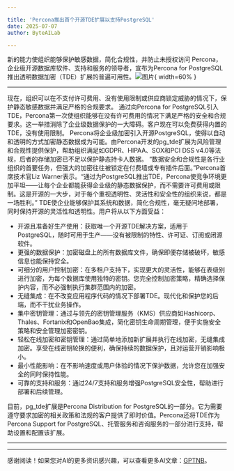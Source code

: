 ```yaml
---

title: 'Percona推出首个开源TDE扩展以支持PostgreSQL'
date: 2025-07-07
author: ByteAILab

---
```


新的能力使组织能够保护敏感数据，简化合规性，并防止未授权访问
Percona，企业级开源数据库软件、支持和服务的领导者，宣布为Percona for PostgreSQL推出透明数据加密（TDE）扩展的普遍可用性。![图片](https://ai-techpark.com/wp-content/uploads/Percona-Launches.jpg){ width=60% }

---
现在，组织可以在不支付许可费用、没有使用限制或供应商锁定威胁的情况下，保护静态敏感数据并满足严格的合规要求。
通过向Percona for PostgreSQL引入TDE，Percona第一次使组织能够在没有许可费用的情况下满足严格的安全和合规要求。这一举措消除了企业级数据保护的一大障碍。客户现在可以免费获得内置的TDE，没有使用限制。
Percona将企业级加密引入开源PostgreSQL，使得以自动和透明的方式加密静态数据成为可能。由Percona开发的pg_tde扩展为风险管理和合规性提供保护，帮助组织满足如GDPR、HIPAA、SOX和PCI DSS v4.0等法规，后者的存储加密已不足以保护静态持卡人数据。
“数据安全和合规性是各行业组织的首要任务，但强大的加密往往被锁定在付费墙或专有插件后面。”Percona首席技术官Liz Warner表示。“通过为PostgreSQL推出TDE，Percona使竞争环境更加平坦——让每个企业都能获得企业级的静态数据保护，而不需要许可费用或限制。这是开源的一大步，对于每个重视透明性、灵活性和安全性的组织来说，都是一场胜利。”
TDE使企业能够保护其系统和数据，简化合规性，毫无疑问地部署，同时保持开源的灵活性和透明性。用户将从以下方面受益：

- 开源且准备好生产使用：获取唯一个开源TDE解决方案，适用于PostgreSQL，随时可用于生产——没有被限制的特性、许可证、订阅或闭源软件。
- 更强的数据保护：加密磁盘上的所有数据库文件，确保即便存储被破坏，敏感信息也能保持安全。
- 可细分的用户控制加密：在多租户支持下，实现更大的灵活性，能够在表级别进行加密，为每个数据库使用独特的密钥。您完全控制加密策略，精确选择保护内容，而不必强制执行集群范围内的加密。
- 无缝集成：在不改变应用程序代码的情况下部署TDE。现代化和保护您的后端，而不干扰业务操作。
- 集中密钥管理：通过与领先的密钥管理服务（KMS）供应商如Hashicorp、Thales、Fortanix和OpenBao集成，简化密钥生命周期管理，便于实施安全策略和安全管理加密密钥。
- 轻松在线加密和密钥管理：通过简单地添加新扩展并执行在线加密，无缝集成加密。享受在线密钥轮换的便利，确保持续的数据保护，且对运营开销影响极小。
- 最小性能影响：在不影响速度或用户体验的情况下保护数据，允许您在加强安全的同时保持性能。
- 可靠的支持和服务：通过24/7支持和服务增强PostgreSQL安全性，帮助进行部署和后续管理。

目前，pg_tde扩展是Percona Distribution for PostgreSQL的一部分。它为需要遵守要求加密的相关政策和法规的客户提供了即时价值。Percona还将TDE作为Percona Support for PostgreSQL、托管服务和咨询服务的一部分进行支持，帮助设置和配置该扩展。

---
---
感谢阅读！如果您对AI的更多资讯感兴趣，可以查看更多AI文章：[GPTNB](https://gptnb.com)。